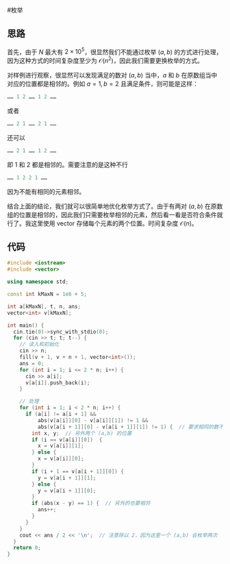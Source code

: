 #枚举 

## 思路

首先，由于 $N$ 最大有 $2\times 10^5$，很显然我们不能通过枚举 $(a,b)$ 的方式进行处理，因为这种方式的时间复杂度至少为 $\mathcal O(n^2)$，因此我们需要更换枚举的方式。

对样例进行观察，很显然可以发现满足的数对 $(a,b)$ 当中，$a$ 和 $b$ 在原数组当中对应的位置都是相邻的。例如 $a=1,b=2$ 且满足条件，则可能是这样：

```cpp
…… 1 2 …… 1 2 ……
```

或者

```cpp
…… 2 1 …… 2 1 ……
```

还可以

```cpp
…… 2 1 …… 1 2 ……
```

即 $1$ 和 $2$ 都是相邻的。需要注意的是这种不行

```cpp
…… 1 2 2 1 ……
```

因为不能有相同的元素相邻。

结合上面的结论，我们就可以很简单地优化枚举方式了。由于有两对 $(a,b)$ 在原数组的位置是相邻的，因此我们只需要枚举相邻的元素，然后看一看是否符合条件就行了。我这里使用 vector 存储每个元素的两个位置。时间复杂度 $\mathcal O(n)$。

## 代码

```cpp
#include <iostream>
#include <vector>

using namespace std;

const int kMaxN = 1e6 + 5;

int a[kMaxN], t, n, ans;
vector<int> v[kMaxN];

int main() {
  cin.tie(0)->sync_with_stdio(0);
  for (cin >> t; t; t--) {
    // 读入和初始化
    cin >> n;
    fill(v + 1, v + n + 1, vector<int>());
    ans = 0;
    for (int i = 1; i <= 2 * n; i++) {
      cin >> a[i];
      v[a[i]].push_back(i);
    }

    // 处理
    for (int i = 1; i < 2 * n; i++) {
      if (a[i] != a[i + 1] && 
          abs(v[a[i]][0] - v[a[i]][1]) != 1 && 
          abs(v[a[i + 1]][0] - v[a[i + 1]][1]) != 1) {  // 要求相同的数不相邻，不相同的数相邻
        int x, y;  // 另外两个 (a,b) 的位置
        if (i == v[a[i]][0])  {
          x = v[a[i]][1];
        } else {
          x = v[a[i]][0];
        }
        if (i + 1 == v[a[i + 1]][0]) {
          y = v[a[i + 1]][1];
        } else {
          y = v[a[i + 1]][0];
        }
        if (abs(x - y) == 1) {  // 另外的也要相邻
          ans++;
        }
      }
    }
    cout << ans / 2 << '\n';  // 注意除以 2，因为这里一个 (a,b) 会枚举两次
  }
  return 0;
}
```